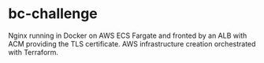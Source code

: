 # bc-challenge

Nginx running in Docker on AWS ECS Fargate and fronted by an ALB with ACM providing the TLS certificate. AWS infrastructure creation orchestrated with Terraform.
